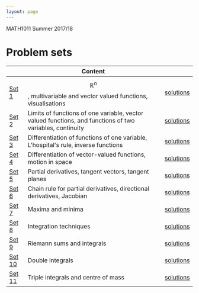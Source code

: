 ```yaml
---
layout: page
---
```


MATH1011 Summer 2017/18 

# Problem sets

|| Content | |
---|---|---|
[Set 1](https://lms.uwa.edu.au/bbcswebdav/courses/MATH1011_TS-SUMM-B_2018/problem%20sets/workshop_1.pdf)|$$\mathbb{R}^n$$, multivariable and vector valued functions, visualisations| [solutions](https://lms.uwa.edu.au/bbcswebdav/courses/MATH1011_TS-SUMM-B_2018/problem%20sets/workshop_1_soln.pdf)
[Set 2](https://lms.uwa.edu.au/bbcswebdav/courses/MATH1011_TS-SUMM-B_2018/problem%20sets/workshop_2.pdf)| Limits of functions of one variable, vector valued functions, and functions of two variables, continuity|[solutions](https://lms.uwa.edu.au/bbcswebdav/courses/MATH1011_TS-SUMM-B_2018/problem%20sets/workshop_2_soln.pdf)
[Set 3](https://lms.uwa.edu.au/bbcswebdav/courses/MATH1011_TS-SUMM-B_2018/problem%20sets/workshop_3.pdf)| Differentiation of functions of one variable, L'hospital's rule, inverse functions| [solutions](https://lms.uwa.edu.au/bbcswebdav/courses/MATH1011_TS-SUMM-B_2018/problem%20sets/workshop_3_soln.pdf)
[Set 4](https://lms.uwa.edu.au/bbcswebdav/courses/MATH1011_TS-SUMM-B_2018/problem%20sets/workshop_4.pdf)| Differentiation of vector-valued functions, motion in space| [solutions](https://lms.uwa.edu.au/bbcswebdav/courses/MATH1011_TS-SUMM-B_2018/problem%20sets/workshop_4_soln.pdf)
[Set 5](https://lms.uwa.edu.au/bbcswebdav/courses/MATH1011_TS-SUMM-B_2018/problem%20sets/workshop_5.pdf)| Partial derivatives, tangent vectors, tangent planes| [solutions](https://lms.uwa.edu.au/bbcswebdav/courses/MATH1011_TS-SUMM-B_2018/problem%20sets/workshop_5_soln.pdf)
[Set 6](https://lms.uwa.edu.au/bbcswebdav/courses/MATH1011_TS-SUMM-B_2018/problem%20sets/workshop_6.pdf)| Chain rule for partial derivatives, directional derivatives, Jacobian| [solutions](https://lms.uwa.edu.au/bbcswebdav/courses/MATH1011_TS-SUMM-B_2018/problem%20sets/workshop_6_soln.pdf)
[Set 7](https://lms.uwa.edu.au/bbcswebdav/courses/MATH1011_TS-SUMM-B_2018/problem%20sets/workshop_7.pdf)| Maxima and minima| [solutions](https://lms.uwa.edu.au/bbcswebdav/courses/MATH1011_TS-SUMM-B_2018/problem%20sets/workshop_7_soln.pdf)
[Set 8](https://lms.uwa.edu.au/bbcswebdav/courses/MATH1011_TS-SUMM-B_2018/problem%20sets/workshop_8.pdf)| Integration techniques| [solutions](https://lms.uwa.edu.au/bbcswebdav/courses/MATH1011_TS-SUMM-B_2018/problem%20sets/workshop_8_soln.pdf)
[Set 9](https://lms.uwa.edu.au/bbcswebdav/courses/MATH1011_TS-SUMM-B_2018/problem%20sets/workshop_9.pdf)| Riemann sums and integrals| [solutions](https://lms.uwa.edu.au/bbcswebdav/courses/MATH1011_TS-SUMM-B_2018/problem%20sets/workshop_9_soln.pdf)
[Set 10](https://lms.uwa.edu.au/bbcswebdav/courses/MATH1011_TS-SUMM-B_2018/problem%20sets/workshop_10.pdf)| Double integrals| [solutions](https://lms.uwa.edu.au/bbcswebdav/courses/MATH1011_TS-SUMM-B_2018/problem%20sets/workshop_10_soln.pdf)
[Set 11](https://lms.uwa.edu.au/bbcswebdav/courses/MATH1011_TS-SUMM-B_2018/problem%20sets/workshop_11.pdf)| Triple integrals and centre of mass| [solutions](https://lms.uwa.edu.au/bbcswebdav/courses/MATH1011_TS-SUMM-B_2018/problem%20sets/workshop_11_soln.pdf)